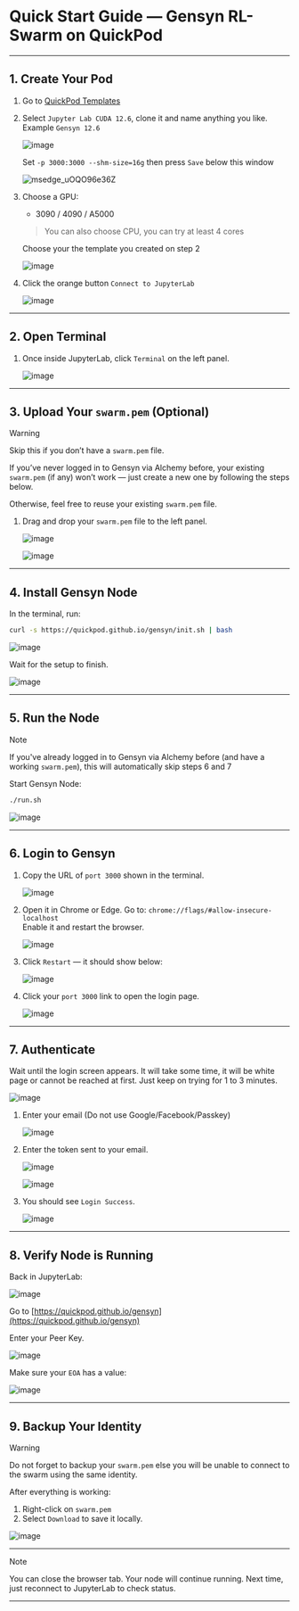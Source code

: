 # Quick Start Guide — Gensyn RL-Swarm on QuickPod

---

## 1. Create Your Pod

1. Go to [QuickPod Templates](https://console.quickpod.io/templates)
2. Select `Jupyter Lab CUDA 12.6`, clone it and name anything you like. Example `Gensyn 12.6`
   
   ![image](https://github.com/user-attachments/assets/bb3b85bf-9eee-41d3-95a5-40d8fbc95878)
   
   Set `-p 3000:3000 --shm-size=16g` then press `Save` below this window
   
   ![msedge_uOQO96e36Z](https://github.com/user-attachments/assets/3c9aa89e-33e2-4b92-a92e-d2e15ea09679)


4. Choose a GPU:
   - 3090 / 4090 / A5000

   > You can also choose CPU, you can try at least 4 cores
     
   Choose your the template you created on step 2
   
   ![image](https://github.com/user-attachments/assets/31ab3b50-1908-4425-b660-7072eb936b64)

6. Click the orange button `Connect to JupyterLab`

   ![image](https://github.com/user-attachments/assets/e797c4c3-f8ec-4b43-8ae2-72b29dc13561)

---

## 2. Open Terminal

1. Once inside JupyterLab, click `Terminal` on the left panel.

   ![image](https://github.com/user-attachments/assets/d304639d-a46b-4c8a-8263-4e3355c6c867)

---

## 3. Upload Your `swarm.pem` (Optional)

> [!WARNING]
> Skip this if you don’t have a `swarm.pem` file.  
> 
> If you’ve never logged in to Gensyn via Alchemy before, your existing `swarm.pem` (if any) won’t work — just create a new one by following the steps below.  
> 
> Otherwise, feel free to reuse your existing `swarm.pem` file.

1. Drag and drop your `swarm.pem` file to the left panel.

   ![image](https://github.com/user-attachments/assets/94a7bae2-72f8-4e8a-8c6c-5c00c8a5e140)

   ![image](https://github.com/user-attachments/assets/77b669a7-5192-4075-8e50-ae109653dc60)

---

## 4. Install Gensyn Node

In the terminal, run:

```bash
curl -s https://quickpod.github.io/gensyn/init.sh | bash
```

   ![image](https://github.com/user-attachments/assets/80bf41cc-54a8-4106-929a-0b3b1065e355)

Wait for the setup to finish.

   ![image](https://github.com/user-attachments/assets/33baf4d5-ea54-4ca4-9d33-1e625357d2d8)


---


## 5. Run the Node

> [!NOTE]
> If you've already logged in to Gensyn via Alchemy before (and have a working `swarm.pem`), this will automatically skip steps 6 and 7

Start Gensyn Node:

```bash
./run.sh
```

   ![image](https://github.com/user-attachments/assets/731d1dc8-0e94-46b2-b62b-de3d33f19c2f)

---

## 6. Login to Gensyn

1. Copy the URL of `port 3000` shown in the terminal.

   ![image](https://github.com/user-attachments/assets/5daed881-18c7-475d-b6ed-0261922c2f31)

2. Open it in Chrome or Edge.
   Go to:  `chrome://flags/#allow-insecure-localhost`  
   Enable it and restart the browser.

   ![image](https://github.com/user-attachments/assets/4a69e555-8c66-410b-babf-bfb09861ff4c)

3. Click `Restart` — it should show below:

   ![image](https://github.com/user-attachments/assets/c5cce846-ebbe-41d5-a165-1dd8563b1be3)

4. Click your `port 3000` link to open the login page.

   ![image](https://github.com/user-attachments/assets/1cfce446-d821-46b6-9e76-d4d0393c6643)

---

## 7. Authenticate
   Wait until the login screen appears. It will take some time, it will be white page or cannot be reached at first. Just keep on trying for 1 to 3 minutes.

   ![image](https://github.com/user-attachments/assets/01f32c36-21e4-4d3c-9bb3-bbfb23377e58)

1. Enter your email (Do not use Google/Facebook/Passkey)

   ![image](https://github.com/user-attachments/assets/223a12e2-96b7-406e-9e7a-512de7a1a169)

2. Enter the token sent to your email.

   ![image](https://github.com/user-attachments/assets/201b4424-9f74-4c9a-820f-5894aee9a579)

   ![image](https://github.com/user-attachments/assets/b32e9b6d-3dfe-472d-9787-639fec3f88c9)

3. You should see `Login Success`.

   ![image](https://github.com/user-attachments/assets/52e7ef0f-7ef0-4ae4-9763-89470159bf8a)

---

## 8. Verify Node is Running

   Back in JupyterLab:

   ![image](https://github.com/user-attachments/assets/c9c4a68a-1dbf-49f3-a0cd-df35b9d87613)

Go to [https://quickpod.github.io/gensyn](https://quickpod.github.io/gensyn)

   Enter your Peer Key.

   ![image](https://github.com/user-attachments/assets/3c0308a4-e1f8-422d-8774-db05fdd110a3)

Make sure your `EOA` has a value:

   ![image](https://github.com/user-attachments/assets/03b74e76-0032-41ad-ad68-d054d246a6dc)

---

## 9. Backup Your Identity

> [!WARNING]
> Do not forget to backup your `swarm.pem` else you will be unable to connect to the swarm using the same identity.

After everything is working:

1. Right-click on `swarm.pem`
2. Select `Download` to save it locally.

![image](https://github.com/user-attachments/assets/8f016d37-980b-4145-8872-4ae9d44db83f)

---
> [!NOTE]
> You can close the browser tab. Your node will continue running. Next time, just reconnect to JupyterLab to check status.

---
